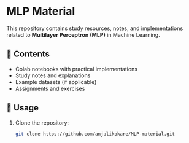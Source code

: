 
# MLP Material  

This repository contains study resources, notes, and implementations related to **Multilayer Perceptron (MLP)** in Machine Learning.  

## 📂 Contents
- Colab notebooks with practical implementations  
- Study notes and explanations  
- Example datasets (if applicable)  
- Assignments and exercises  

## 🚀 Usage
1. Clone the repository:
   ```bash
   git clone https://github.com/anjalikokare/MLP-material.git
